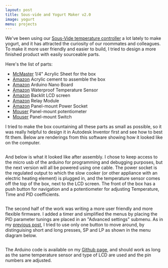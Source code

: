 ```yaml
---
layout: post
title: Sous-vide and Yogurt Maker v2.0
image: yogurt
menu: projects
---
```

<div class="well">
	<p>
		We've been using our <a href="{{ site.url }}//2014/05/22/sous-vide-PID/">Sous-Vide temperature controller</a> a lot lately to make yogurt, and it has attracted the curiosity of our roommates and colleagues. To make it more user friendly and easier to build, I tried to design a more finished product with easily sourceable parts.
	</p>
</div>

<p>
	Here's the list of parts:
	<ul>
	  <li><a href="http://www.mcmaster.com/#acrylic/=ulyt9v" target="_blank">McMaster</a> 1/4" Acrylic Sheet for the box</li>
	  <li><a href="http://www.amazon.com/gp/product/B00466V8F0" target="_blank">Amazon</a> Acrylic cement to assemble the box</li>
	  <li><a href="http://www.amazon.com/gp/product/B00CES7YTQ" target="_blank">Amazon</a> Arduino Nano Board</li>
	  <li><a href="http://www.amazon.com/gp/product/B00CHEZ250" target="_blank">Amazon</a> Waterproof Temperature Sensor</li>
	  <li><a href="http://www.amazon.com/gp/product/B00E5YJCBA" target="_blank">Amazon</a> Backlit LCD screen</li>
	  <li><a href="http://www.amazon.com/gp/product/B009T2M012" target="_blank">Amazon</a> Relay Module</li>
	  <li><a href="http://www.amazon.com/gp/product/B008J80MGW" target="_blank">Amazon</a> Panel-mount Power Socket</li>
	  <li><a href="http://www.mouser.com/ProductDetail/BI-Technologies-TT-Electronics/P160KN-0QC15B20K/?qs=sGAEpiMZZMtC25l1F4XBUzVC3q8S9Qb8KY3u9HDBCqs%3d" target="_blank">Mouser</a> Panel-mount potentiometer</li>
	  <li><a href="Whttp://www.mouser.com/ProductDetail/Grayhill/30-601-BLK/?qs=sGAEpiMZZMvxtGF7dlGNpqffYO%252bJL0u22dnKZ%2fY9Psk%3d" target="_blank">Mouser</a> Panel-mount Switch</li>
	</ul>
</p>

<p>
	I tried to make the box countaining all these parts as small as possible, so it was really helpful to design it in Autodesk Inventor first and see how to best fit them. Below are renderings from this software showing how it looked like on the computer.
</p>

<p>
<div class="row">
	<div class="col-md-6">
	     <img src="{{ site.url }}/assets/img/{{ page.image }}/CompactDesign.jpg" class="img-responsive img-rounded" alt="">
	</div>
	<div class="col-md-6">
	     <img src="{{ site.url }}/assets/img/{{ page.image }}/ExplodedView.jpg" class="img-responsive img-rounded" alt="">
	</div>
</div>
</p>

<p>
	And below is what it looked like after assembly. I chose to keep access to the micro usb of the arduino for programming and debugging purposes, but the next version will all be powered using one cable. The power socket is the regulated output to which the slow cooker (or other appliance with an electric heating element) is plugged in, and the temperature sensor comes off the top of the box, next to the LCD screen. The front of the box has a push button for navigation and a potentiometer for adjusting Temperature, Time and PID coefficients.

<p>
<div class="row">
	<div class="col-md-6">
	     <img src="{{ site.url }}/assets/img/{{ page.image }}/yogurt.jpg" class="img-responsive img-rounded" alt="">
	</div>
	<div class="col-md-6">
	     <img src="{{ site.url }}/assets/img/{{ page.image }}/back.jpg" class="img-responsive img-rounded" alt="">
	</div>
</div>
</p>

<p>
	The second half of the work was writing a more user friendly and more flexible firmware. I added a timer and simplified the menus by placing the PID parameter tunings are placed in an "Advanced settings" submenu. As in my <a href="{{ site.url }}//2014/05/22/sous-vide-PID/">previous post</a>, I tried to use only one button to move around, by distinguising short and long presses, SP and LP as shown in the menu diagram below.
</p>

<img src="{{ site.url }}/assets/img/{{ page.image }}/menus.jpg" class="img-responsive img-rounded" alt="">

<p>
	The Arduino code is available on my <a href="https://github.com/naimo/Arduino---Crockpot-thermostat/tree/master/SousVideTimer" target="blank">Github page</a>, and should work as long as the same temperature sensor and type of LCD are used and the pin numbers are adjusted.
</p>